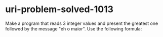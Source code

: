 # uri-problem-solved-1013
 Make a program that reads 3 integer values and present the greatest one followed by the message "eh o maior". Use the following formula:
